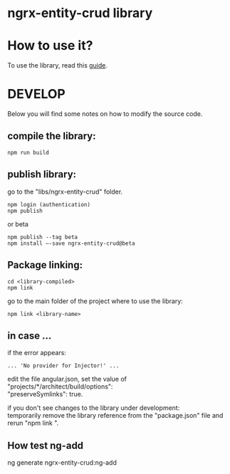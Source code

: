 # ngrx-entity-crud library

# How to use it?
To use the library, read this [guide](https://www.npmjs.com/package/ngrx-entity-crud).

# DEVELOP
Below you will find some notes on how to modify the source code.

## compile the library: 
```
npm run build
```

## publish library:  
go to the "libs/ngrx-entity-crud" folder. 
```
npm login (authentication)
npm publish 
```
or beta
```
npm publish --tag beta
npm install —-save ngrx-entity-crud@beta
```

## Package linking:
```
cd <library-compiled>
npm link
```
go to the main folder of the project where to use the library:
```
npm link <library-name>
```

##  in case ...
if the error appears:  

```
... 'No provider for Injector!' ...
```
edit the file angular.json, set the value of "projects/*/architect/build/options":  
"preserveSymlinks": true. 

if you don't see changes to the library under development:  
temporarily remove the library reference from the "package.json" file and rerun "npm link <library-name>". 


## How test ng-add

ng generate ngrx-entity-crud:ng-add
